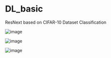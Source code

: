 # DL_basic
ResNext based on CIFAR-10 Dataset Classification

![image](https://user-images.githubusercontent.com/84330101/145714238-cfa34dd5-8bc0-46c3-9232-7885e7ed71c1.png)

![image](https://user-images.githubusercontent.com/84330101/145714251-496e24c6-54ef-4a31-9f48-c9b36bebdded.png)

![image](https://user-images.githubusercontent.com/84330101/145713943-cceaaeaa-408b-44d6-9c41-7c11228eeaa2.png)
